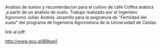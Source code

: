 Analisis de suelos y recomendacion para el cultivo de cafe Coffea arabica ,a partir de un analisis de suelo.
Trabajo realizado por el Ingeniero Agronomo Julian Andres Jaramillo para la asignatura de "Fertilidad del suelo" del programa de Ingenieria Agronomica de la Universidad de Caldas.

link al pdf:

http://www.goo.gl/B9kop1
